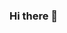 ### Hi there 👋

<!--
**jbkayoz13/jbkayoz13** is a ✨ _special_ ✨ repository because its `README.md` (this file) appears on your GitHub profile.

Here are some ideas to get you started:

- 🔭 I’m currently working on obtaining my Bachelors Degree in Computer Science.
- 🌱 I’m currently learning C
- 👯 I’m looking to collaborate on just about any open source project.
-->
